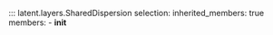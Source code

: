 ::: latent.layers.SharedDispersion
    selection:
        inherited_members: true
        members:
            - __init__
